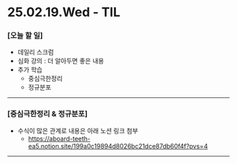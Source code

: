 # 25.02.19.Wed - TIL

### [오늘 할 일]

- 데일리 스크럼
- 심화 강의 : 더 알아두면 좋은 내용
- 추가 학습
     - 중심극한정리
     - 정규분포

---

### [중심극한정리 & 정규분포]

- 수식이 많은 관계로 내용은 아래 노션 링크 첨부
     - https://aboard-teeth-ea5.notion.site/199a0c19894d8026bc21dce87db60f4f?pvs=4

---
